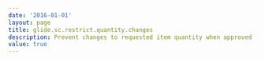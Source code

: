 ```yaml
---
date: '2016-01-01'
layout: page
title: glide.sc.restrict.quantity.changes
description: Prevent changes to requested item quantity when approved (except for catalog_admin users)
value: true
---
```

